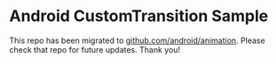 
Android CustomTransition Sample
===============================

This repo has been migrated to [github.com/android/animation][1]. Please check that repo for future updates. Thank you!

[1]: http://github.com/android/animation
